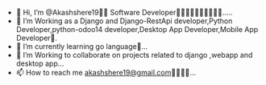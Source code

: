 - 👋 Hi, I’m @Akashshere19👨‍💻 Software Developer👨‍💻👨‍💻👨‍💻👨‍💻👨‍💻.....
- 👀 I’m Working as a Django and Django-RestApi developer,Python Developer,python-odoo14 developer,Desktop App Developer,Mobile App Developer🤟.
- 🌱 I’m currently learning go language💪...
- 💞️ I’m Working to collaborate on projects related to django ,webapp and desktop app...
- 📫 How to reach me akashshere19@gmail.com🙋‍♂️🙋‍♂️...







<!---
Akashshere19/Akashshere19 is a ✨ special ✨ repository because its `README.md` (this file) appears on your GitHub profile.
You can click the Preview link to take a look at your changes.
--->
